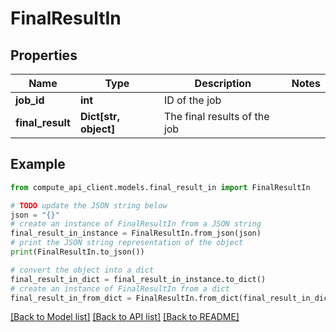 # FinalResultIn


## Properties

Name | Type | Description | Notes
------------ | ------------- | ------------- | -------------
**job_id** | **int** | ID of the job | 
**final_result** | **Dict[str, object]** | The final results of the job | 

## Example

```python
from compute_api_client.models.final_result_in import FinalResultIn

# TODO update the JSON string below
json = "{}"
# create an instance of FinalResultIn from a JSON string
final_result_in_instance = FinalResultIn.from_json(json)
# print the JSON string representation of the object
print(FinalResultIn.to_json())

# convert the object into a dict
final_result_in_dict = final_result_in_instance.to_dict()
# create an instance of FinalResultIn from a dict
final_result_in_from_dict = FinalResultIn.from_dict(final_result_in_dict)
```
[[Back to Model list]](../README.md#documentation-for-models) [[Back to API list]](../README.md#documentation-for-api-endpoints) [[Back to README]](../README.md)


